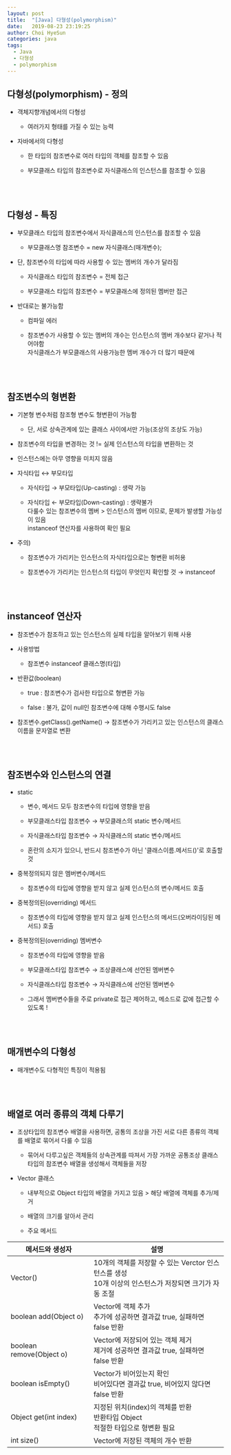 ```yaml
---
layout: post
title:  "[Java] 다형성(polymorphism)"
date:   2019-08-23 23:19:25
author: Choi HyeSun
categories: java
tags:
  - Java
  - 다형성
  - polymorphism
---
```


## 다형성(polymorphism) - 정의

- 객체지향개념에서의 다형성

  - 여러가지 형태를 가질 수 있는 능력

- 자바에서의 다형성
  
  - 한 타입의 참조변수로 여러 타입의 객체를 참조할 수 있음

  - 부모클래스 타입의 참조변수로 자식클래스의 인스턴스를 참조할 수 있음
  
<br>
<br>

## 다형성 - 특징

- 부모클래스 타입의 참조변수에서 자식클래스의 인스턴스를 참조할 수 있음

  - 부모클래스명 참조변수 = new 자식클래스(매개변수);

- 단, 참조변수의 타입에 따라 사용할 수 있는 멤버의 개수가 달라짐

  - 자식클래스 타입의 참조변수 = 전체 접근

  - 부모클래스 타입의 참조변수 = 부모클래스에 정의된 멤버만 접근

- 반대로는 불가능함

  - 컴파일 에러

  - 참조변수가 사용할 수 있는 멤버의 개수는 인스턴스의 멤버 개수보다 같거나 적어야함
  <br>자식클래스가 부모클래스의 사용가능한 멤버 개수가 더 많기 때문에
  
<br>
<br>

## 참조변수의 형변환

- 기본형 변수처럼 참조형 변수도 형변환이 가능함

  - 단, 서로 상속관계에 있는 클래스 사이에서만 가능(조상의 조상도 가능)

- 참조변수의 타입을 변경하는 것 != 실제 인스턴스의 타입을 변환하는 것

- 인스턴스에는 아무 영향을 미치지 않음

- 자식타입 ↔ 부모타입

  - 자식타입 → 부모타입(Up-casting) : 생략 가능

  - 자식타입 ← 부모타입(Down-casting) : 생략불가
  <br>다룰수 있는 참조변수의 멤버 > 인스턴스의 멤버 이므로, 문제가 발생할 가능성이 있음
  <br>instanceof 연산자를 사용하여 확인 필요

- 주의)

  - 참조변수가 가리키는 인스턴스의 자식타입으로는 형변환 비허용

  - 참조변수가 가리키는 인스턴스의 타입이 무엇인지 확인할 것 → instanceof
  
<br>
<br>

## instanceof 연산자

- 참조변수가 참조하고 있는 인스턴스의 실제 타입을 알아보기 위해 사용

- 사용방법

  - 참조변수 instanceof 클래스명(타입)

- 반환값(boolean)

  - true : 참조변수가 검사한 타입으로 형변환 가능

  - false : 불가, 값이 null인 참조변수에 대해 수행시도 false

- 참조변수.getClass().getName() → 참조변수가 가리키고 있는 인스턴스의 클래스 이름을 문자열로 변환

<br>
<br>

## 참조변수와 인스턴스의 연결

- static

  - 변수, 메서드 모두 참조변수의 타입에 영향을 받음

  - 부모클래스타입 참조변수 → 부모클래스의 static 변수/메서드

  - 자식클래스타입 참조변수 → 자식클래스의 static 변수/메서드

  - 혼란의 소지가 있으니, 반드시 참조변수가 아닌 '클래스이름.메서드()'로 호출할 것

- 중복정의되지 않은 멤버변수/메서드

  - 참조변수의 타입에 영향을 받지 않고 실제 인스턴스의 변수/메서드 호출

- 중복정의된(overriding) 메서드

  - 참조변수의 타입에 영향을 받지 않고 실제 인스턴스의 메서드(오버라이딩된 메서드) 호출

- 중복정의된(overriding) 멤버변수

  - 참조변수의 타입에 영향을 받음

  - 부모클래스타입 참조변수 → 조상클래스에 선언된 멤버변수

  - 자식클래스타입 참조변수 → 자식클래스에 선언된 멤버변수

  - 그래서 멤버변수들을 주로 private로 접근 제어하고, 메소드로 값에 접근할 수 있도록 !

<br>
<br>

## 매개변수의 다형성

- 매개변수도 다형적인 특징이 적용됨

<br>
<br>

## 배열로 여러 종류의 객체 다루기

- 조상타입의 참조변수 배열을 사용하면, 공통의 조상을 가진 서로 다른 종류의 객체를 배열로 묶어서 다룰 수 있음

  - 묶어서 다루고싶은 객체들의 상속관계를 따져서 가장 가까운 공통조상 클래스 타입의 참조변수 배열을 생성해서 객체들을 저장
  
- Vector 클래스

  - 내부적으로 Object 타입의 배열을 가지고 있음 > 해당 배열에 객체를 추가/제거
  
  - 배열의 크기를 알아서 관리

  - 주요 메서드
  
|메서드와 생성자|설명|
|---|---|
|Vector()|10개의 객체를 저장할 수 있는 Verctor 인스턴스를 생성<br>10개 이상의 인스턴스가 저장되면 크기가 자동 조절|
|boolean add(Object o)|Vector에 객체 추가<br>추가에 성공하면 결과값 true, 실패하면 false 반환|
|boolean remove(Object o)|Vector에 저장되어 있는 객체 제거<br>제거에 성공하면 결과값 true, 실패하면 false 반환|
|boolean isEmpty()|Vector가 비어있는지 확인<br>비어있다면 결과값 true, 비어있지 않다면 false 반환|
|Object get(int index)|지정된 위치(index)의 객체를 반환<br>반환타입 Object<br>적절한 타입으로 형변환 필요|
|int size()|Vector에 저장된 객체의 개수 반환|
